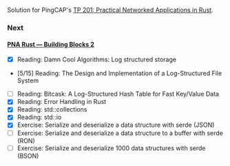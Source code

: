 Solution for PingCAP's [TP 201: Practical Networked Applications in Rust](https://github.com/pingcap/talent-plan/blob/master/courses/rust/README.md).

### Next

#### [PNA Rust — Building Blocks 2](https://github.com/kafji/talent-plan/blob/master/courses/rust/building-blocks/bb-2.md)

- [x] Reading: Damn Cool Algorithms: Log structured storage
- [5/15] Reading: The Design and Implementation of a Log-Structured File System
- [ ] Reading: Bitcask: A Log-Structured Hash Table for Fast Key/Value Data
- [x] Reading: Error Handling in Rust
- [x] Reading: std::collections
- [x] Reading: std::io
- [x] Exercise: Serialize and deserialize a data structure with serde (JSON)
- [ ] Exercise: Serialize and deserialize a data structure to a buffer with serde (RON)
- [ ] Exercise: Serialize and deserialize 1000 data structures with serde (BSON)

